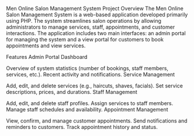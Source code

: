 Men Online Salon Management System
Project Overview
The Men Online Salon Management System is a web-based application developed primarily using PHP. The system streamlines salon operations by allowing administrators to manage services, staff, appointments, and customer interactions. The application includes two main interfaces: an admin portal for managing the system and a view portal for customers to book appointments and view services.

Features
Admin Portal
Dashboard

Overview of system statistics (number of bookings, staff members, services, etc.).
Recent activity and notifications.
Service Management

Add, edit, and delete services (e.g., haircuts, shaves, facials).
Set service descriptions, prices, and durations.
Staff Management

Add, edit, and delete staff profiles.
Assign services to staff members.
Manage staff schedules and availability.
Appointment Management

View, confirm, and manage customer appointments.
Send notifications and reminders to customers.
Track appointment history and status.
